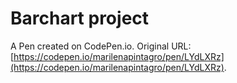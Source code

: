 # Barchart project

A Pen created on CodePen.io. Original URL: [https://codepen.io/marilenapintagro/pen/LYdLXRz](https://codepen.io/marilenapintagro/pen/LYdLXRz).

